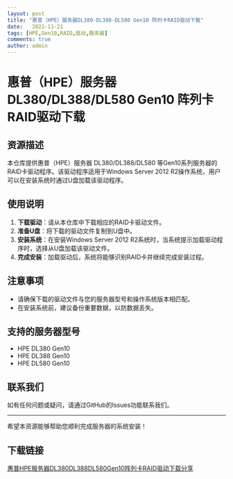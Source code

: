 ```yaml
---
layout: post
title: "惠普（HPE）服务器DL380-DL388-DL580 Gen10 阵列卡RAID驱动下载"
date:   2021-11-21
tags: [HPE,Gen10,RAID,驱动,服务器]
comments: true
author: admin
---
```

# 惠普（HPE）服务器DL380/DL388/DL580 Gen10 阵列卡RAID驱动下载

## 资源描述

本仓库提供惠普（HPE）服务器 DL380/DL388/DL580 等Gen10系列服务器的RAID卡驱动程序。该驱动程序适用于Windows Server 2012 R2操作系统，用户可以在安装系统时通过U盘加载该驱动程序。

## 使用说明

1. **下载驱动**：请从本仓库中下载相应的RAID卡驱动文件。
2. **准备U盘**：将下载的驱动文件复制到U盘中。
3. **安装系统**：在安装Windows Server 2012 R2系统时，当系统提示加载驱动程序时，选择从U盘加载该驱动文件。
4. **完成安装**：加载驱动后，系统将能够识别RAID卡并继续完成安装过程。

## 注意事项

- 请确保下载的驱动文件与您的服务器型号和操作系统版本相匹配。
- 在安装系统前，建议备份重要数据，以防数据丢失。

## 支持的服务器型号

- HPE DL380 Gen10
- HPE DL388 Gen10
- HPE DL580 Gen10

## 联系我们

如有任何问题或疑问，请通过GitHub的Issues功能联系我们。

---

希望本资源能够帮助您顺利完成服务器的系统安装！

## 下载链接

[惠普HPE服务器DL380DL388DL580Gen10阵列卡RAID驱动下载分享](https://pan.quark.cn/s/811cf61c0dbf)